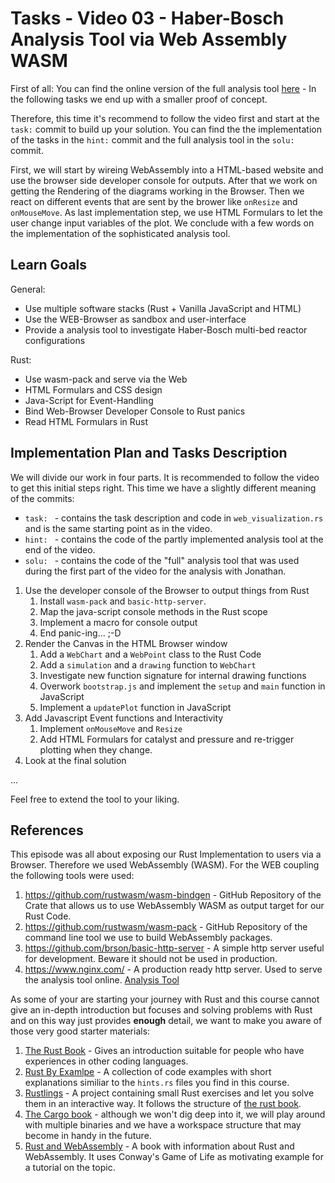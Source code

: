 # Tasks - Video 03 - Haber-Bosch Analysis Tool via Web Assembly WASM

First of all: You can find the online version of the full analysis tool [here](https://hb-analysis.janus.rs) - In the following tasks we end up with a smaller proof of concept.

Therefore, this time it's recommend to follow the video first and start at the `task:` commit to build up your solution. You can find the
the implementation of the tasks in the `hint:` commit and the full analysis tool in the `solu:` commit.

First, we will start by wireing WebAssembly into a HTML-based website and use the browser side developer console for outputs. After that we work on getting the Rendering of the diagrams working in the Browser. Then we react on different events that are sent by the brower like `onResize` and `onMouseMove`. As last implementation step, we use HTML Formulars to let the user change input variables of the plot. We conclude with a few words on
the implementation of the sophisticated analysis tool.

## Learn Goals

General:

- Use multiple software stacks (Rust + Vanilla JavaScript and HTML)
- Use the WEB-Browser as sandbox and user-interface
- Provide a analysis tool to investigate Haber-Bosch multi-bed reactor configurations

Rust:

- Use wasm-pack and serve via the Web
- HTML Formulars and CSS design
- Java-Script for Event-Handling
- Bind Web-Browser Developer Console to Rust panics
- Read HTML Formulars in Rust

## Implementation Plan and Tasks Description

We will divide our work in four parts. It is recommended to follow the video to get this initial steps right. This time we have
a slightly different meaning of the commits:

- `task: ` - contains the task description and code in `web_visualization.rs` and is the same starting point as in the video.
- `hint: ` - contains the code of the partly implemented analysis tool at the end of the video.
- `solu: ` - contains the code of the "full" analysis tool that was used during the first part of the video for the analysis with Jonathan.

1. Use the developer console of the Browser to output things from Rust
   1. Install `wasm-pack` and `basic-http-server`.
   2. Map the java-script console methods in the Rust scope
   3. Implement a macro for console output
   4. End panic-ing... ;-D
2. Render the Canvas in the HTML Browser window
   1. Add a `WebChart` and a `WebPoint` class to the Rust Code
   2. Add a `simulation` and a `drawing` function to `WebChart`
   3. Investigate new function signature for internal drawing functions
   4. Overwork `bootstrap.js` and implement the `setup` and `main` function in JavaScript
   5. Implement a `updatePlot` function in JavaScript 
3. Add Javascript Event functions and Interactivity
   1. Implement `onMouseMove` and `Resize`
   2. Add HTML Formulars for catalyst and pressure and re-trigger plotting when they change.
4. Look at the final solution

...

Feel free to extend the tool to your liking.

## References

This episode was all about exposing our Rust Implementation to users via a Browser. Therefore we used WebAssembly (WASM). For the WEB coupling the following tools were used:

1. https://github.com/rustwasm/wasm-bindgen - GitHub Repository of the Crate that allows us to use WebAssembly WASM as output target for our Rust Code.
2. https://github.com/rustwasm/wasm-pack - GitHub Repository of the command line tool we use to build WebAssembly packages.
3. https://github.com/brson/basic-http-server - A simple http server useful for development. Beware it should not be used in production.
4. https://www.nginx.com/ - A production ready http server. Used to serve the analysis tool online. [Analysis Tool](https://hb-analysis.janus.rs/)

As some of your are starting your journey with Rust and this course cannot give an in-depth introduction but focuses and solving problems with Rust and on this way just provides **enough** detail, we want to make you aware of those very good starter materials:

1. [The Rust Book](https://doc.rust-lang.org/book/) - Gives an introduction suitable for people who have experiences in other coding languages.
2. [Rust By Examlpe](https://doc.rust-lang.org/rust-by-example/) - A collection of code examples with short explanations similiar to the `hints.rs` files you find in this course.
3. [Rustlings](https://github.com/rust-lang/rustlings) - A project containing small Rust exercises and let you solve them in an interactive way. It follows the structure of [the rust book](https://doc.rust-lang.org/book/).
4. [The Cargo book](https://doc.rust-lang.org/cargo/index.html) - although we won't dig deep into it, we will play around with multiple binaries and we have a workspace structure that may become in handy in the future.
5. [Rust and WebAssembly](https://rustwasm.github.io/docs/book/) - A book with information about Rust and WebAssembly. It uses Conway's Game of Life as motivating example for a tutorial on the topic.